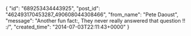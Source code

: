  {
   "id": "689253434443925",
   "post_id": "462493170453287_490608044308466",
   "from_name": "Pete Daoust",
   "message": "Another fun fact:, They never really answered that question !! :/",
   "created_time": "2014-07-03T22:11:43+0000"
 }
